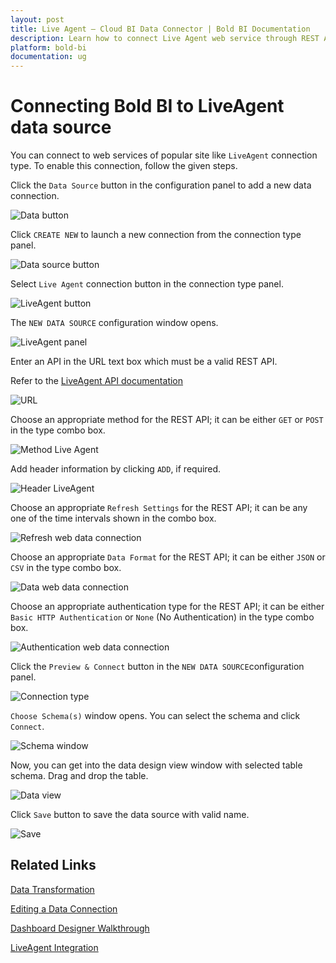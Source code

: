 ```yaml
---
layout: post
title: Live Agent – Cloud BI Data Connector | Bold BI Documentation
description: Learn how to connect Live Agent web service through REST API endpoint with Bold BI Cloud and create data source for dashboard configuration.
platform: bold-bi
documentation: ug
---
```


# Connecting Bold BI to LiveAgent data source

  You can connect to web services of popular site like `LiveAgent` connection type. To enable this connection, follow the given steps.
  
  Click the `Data Source` button in the configuration panel to add a new data connection.
   
   ![Data button](/static/assets/cloud/working-with-datasource/data-connectors/images/common/databutton.png)
   
   Click `CREATE NEW` to launch a new connection from the connection type panel. 
   
   ![Data source button](/static/assets/cloud/working-with-datasource/data-connectors/images/common/datasourcebutton.png)
  
  Select `Live Agent` connection button in the connection type panel.

  ![LiveAgent button](/static/assets/cloud/working-with-datasource/data-connectors/images/live-agent/liveagent_button.png)

  The `NEW DATA SOURCE` configuration window opens.

  ![LiveAgent panel](/static/assets/cloud/working-with-datasource/data-connectors/images/live-agent/liveagent_panel.png)

  Enter an API in the URL text box which must be a valid REST API.

  Refer to the [LiveAgent API documentation](https://www.ladesk.com/features/api/)

  ![URL](/static/assets/cloud/working-with-datasource/data-connectors/images/live-agent/URL_liveagent.png)

  Choose an appropriate method for the REST API; it can be either `GET` or `POST` in the type combo box.

  ![Method Live Agent](/static/assets/cloud/working-with-datasource/data-connectors/images/live-agent/Method_liveagent.png)

  Add header information by clicking `ADD`, if required.

  ![Header LiveAgent](/static/assets/cloud/working-with-datasource/data-connectors/images/live-agent/Header_liveagent.png)
  
  Choose an appropriate `Refresh Settings` for the REST API; it can be any one of the time intervals shown in the combo box.

  ![Refresh web data connection](/static/assets/cloud/working-with-datasource/data-connectors/images/live-agent/Refresh_webdataconnection.png)

  Choose an appropriate `Data Format` for the REST API; it can be either `JSON` or `CSV` in the type combo box.

  ![Data web data connection](/static/assets/cloud/working-with-datasource/data-connectors/images/live-agent/Data_webdataconnection.png)

  Choose an appropriate authentication type for the REST API; it can be either `Basic HTTP Authentication` or `None` (No Authentication) in the type combo box.

  ![Authentication web data connection](/static/assets/cloud/working-with-datasource/data-connectors/images/live-agent/Authentication_webdataconnection.png)
  
  Click the `Preview & Connect` button in the `NEW DATA SOURCE`configuration panel. 
  
  ![Connection type](/static/assets/cloud/working-with-datasource/data-connectors/images/live-agent/liveagent_connectiontype.png)

  `Choose Schema(s)` window opens. You can select the schema and click `Connect`.
  
  ![Schema window](/static/assets/cloud/working-with-datasource/data-connectors/images/live-agent/asknicelyschemawindow.png)
  
  Now, you can get into the data design view window with selected table schema. Drag and drop the table.
  
  ![Data view](/static/assets/cloud/working-with-datasource/data-connectors/images/live-agent/dataview_asknicely.png)

  Click `Save` button to save the data source with valid name.

   ![Save](/static/assets/cloud/working-with-datasource/data-connectors/images/live-agent/save_asknicely.png)

## Related Links

[Data Transformation](/cloud-bi/working-with-data-source/transforming-data/joining-table/)

[Editing a Data Connection](/cloud-bi/working-with-data-source/editing-a-data-connection/)   

[Dashboard Designer Walkthrough](/cloud-bi/getting-started/bold-bi-walk-through/)

[LiveAgent Integration](https://www.boldbi.com/integrations/liveagent?utm_source=syncfusion&utm_medium=documentation&utm_campaign=boldbiliveagentintegration)

  







  
































